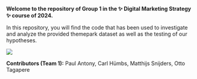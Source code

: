 **Welcome to the repository of Group 1 in the ✨ Digital Marketing Strategy ✨ course of 2024.**

In this repository, you will find the code that has been used to investigate and analyze the provided themepark dataset as well as the testing of our hypotheses.

![](https://i.pinimg.com/originals/6a/c1/fa/6ac1faaa1fa28a7a185f3dfda353b5d5.gif)

**Contributors (Team 1):**
Paul Antony,
Carl Hümbs,
Matthijs Snijders,
Otto Tagapere
